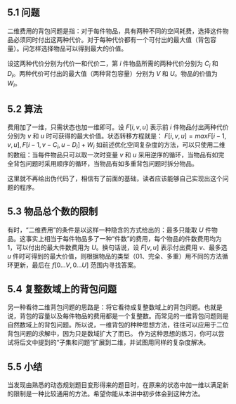 ## 5.1 问题
二维费用的背包问题是指：对于每件物品，具有两种不同的空间耗费，选择这件物品必须同时付出这两种代价。对于每种代价都有一个可付出的最大值（背包容量）。问怎样选择物品可以得到最大的价值。

设这两种代价分别为代价一和代价二，第 $i$ 件物品所需的两种代价分别为 $C_i$ 和 $D_i$。两种代价可付出的最大值（两种背包容量）分别为 $V$ 和 $U$。物品的价值为$W_i$。
## 5.2 算法
费用加了一维，只需状态也加一维即可。设 $F[i, v, u]$ 表示前 $i$ 件物品付出两种代价分别为 $v$ 和 $u$ 时可获得的最大价值。状态转移方程就是：
$F[i, v, u] = max{F[i − 1, v, u], F[i − 1, v − C_i, u − D_i] + W_i}$
如前述优化空间复杂度的方法，可以只使用二维的数组：当每件物品只可以取一次时变量 $v$ 和 $u$ 采用逆序的循环，当物品有如完全背包问题时采用顺序的循环，当物品有如多重背包问题时拆分物品。

这里就不再给出伪代码了，相信有了前面的基础，读者应该能够自己实现出这个问题的程序。
## 5.3 物品总个数的限制
有时，“二维费用”的条件是以这样一种隐含的方式给出的：最多只能取 $U$ 件物品。这事实上相当于每件物品多了一种“件数”的费用，每个物品的件数费用均为 1，可以付出的最大件数费用为 $U$。换句话说，设 $F[v, u]$ 表示付出费用 $v$、最多选 $u$ 件时可得到的最大价值，则根据物品的类型（01、完全、多重）用不同的方法循环更新，最后在 $f[0 . . . V, 0 . . . U]$ 范围内寻找答案。
## 5.4 复整数域上的背包问题
另一种看待二维背包问题的思路是：将它看待成复整数域上的背包问题。也就是说，背包的容量以及每件物品的费用都是一个复整数。而常见的一维背包问题则是自然数域上的背包问题。所以说，一维背包的种种思想方法，往往可以应用于二位背包问题的求解中，因为只是数域扩大了而已。
作为这种思想的练习，你可以尝试将后文中提到的“子集和问题”扩展到二维，并试图用同样的复杂度解决。
## 5.5 小结
当发现由熟悉的动态规划题目变形得来的题目时，在原来的状态中加一维以满足新的限制是一种比较通用的方法。希望你能从本讲中初步体会到这种方法。
